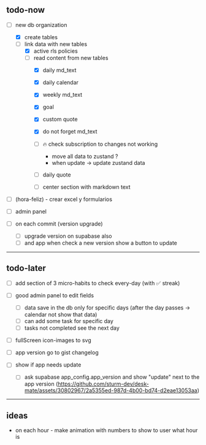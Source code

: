 ## todo-now

- [ ] new db organization
    - [x] create tables
    - [ ] link data with new tables
        - [x] active rls policies
        - [ ] read content from new tables
            - [x] daily md_text
            - [x] daily calendar
            - [x] weekly md_text
            - [x] goal
            - [x] custom quote
            - [x] do not forget md_text
            - [ ] 🔥 check subscription to changes not working

                - move all data to zustand ?
                - when update -> update zustand data

            - [ ] daily quote
            - [ ] center section with markdown text

- [ ] (hora-feliz) - crear excel y formularios

- [ ] admin panel

- [ ] on each commit (version upgrade)
    - [ ] upgrade version on supabase also
    - [ ] and app when check a new version show a button to update

---

## todo-later

- [ ] add section of 3 micro-habits to check every-day (with ✅ streak)

- [ ] good admin panel to edit fields
    - [ ] data save in the db only for specific days (after the day passes -> calendar not show that data)
    - [ ] can add some task for specific day
    - [ ] tasks not completed see the next day
- [ ] fullScreen icon-images to svg

- [ ] app version go to gist changelog

- [ ] show if app needs update
    - [ ] ask supabase app_config.app_version and show "update" next to the app version (https://github.com/sturm-dev/desk-mate/assets/30802967/2a5355ed-987d-4b00-bd74-d2eae13053aa)

---

## ideas

- on each hour - make animation with numbers to show to user what hour is
